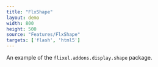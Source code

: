 ```yaml
---
title: "FlxShape"
layout: demo
width: 800
height: 500
source: "Features/FlxShape"
targets: ['flash', 'html5']
---
```


An example of the `flixel.addons.display.shape` package.